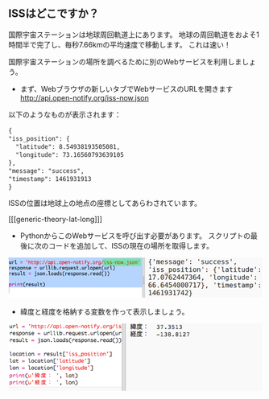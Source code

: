 ## ISSはどこですか？

国際宇宙ステーションは地球周回軌道上にあります。 地球の周回軌道をおよそ1時間半で完了し、毎秒7.66kmの平均速度で移動します。 これは速い！

国際宇宙ステーションの場所を調べるために別のWebサービスを利用しましょう。

+ まず、Webブラウザの新しいタブでWebサービスのURLを開きます <a href="http://api.open-notify.org/iss-now.json" target="_blank">http://api.open-notify.org/iss-now.json</a>

以下のようなものが表示されます：

    {
    "iss_position": {
      "latitude": 8.54938193505081, 
      "longitude": 73.16560793639105
    }, 
    "message": "success", 
    "timestamp": 1461931913
    }
    

ISSの位置は地球上の地点の座標としてあらわされています。

[[[generic-theory-lat-long]]]

+ PythonからこのWebサービスを呼び出す必要があります。 スクリプトの最後に次のコードを追加して、ISSの現在の場所を取得します。

![スクリーンショット](images/iss-location.png)

+ 緯度と経度を格納する変数を作って表示しましょう。

![スクリーンショット](images/iss-coordinates.png)